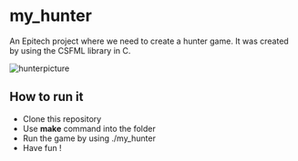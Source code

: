 # my_hunter

An Epitech project where we need to create a hunter game.
It was created by using the CSFML library in C.

![hunterpicture](https://i.imgur.com/xXYJqmD.png)

## How to run it

- Clone this repository
- Use **make** command into the folder
- Run the game by using ./my_hunter
- Have fun !
